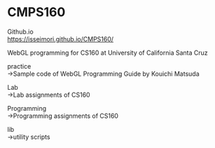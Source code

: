 # CMPS160
Github.io  
https://isseimori.github.io/CMPS160/

WebGL programming for CS160 at University of California Santa Cruz

practice  
->Sample code of WebGL Programming Guide by Kouichi Matsuda

Lab  
->Lab assignments of CS160

Programming  
->Programming assignments of CS160

lib  
->utility scripts